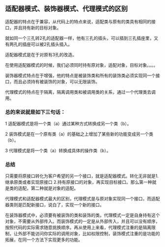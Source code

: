 ## 适配器模式、装饰器模式、代理模式的区别

适配器的特点在于兼容，从代码上的特点来说，适配类与原有的类具有相同的接口，并且持有新的目标对象。

就如同一个三孔转2孔的适配器一样，他有三孔的插头，可以插到三孔插座里，又有两孔的插座可以被2孔插头插入。

适配器模式是在于对原有3孔的改造。

在使用适配器模式的时候，我们必须同时持有原对象，适配对象，目标对象。。。。

装饰器模式特点在于增强，他的特点是被装饰类和所有的装饰类必须实现同一个接口，而且必须持有被装饰的对象，可以无限装饰。

代理模式的特点在于隔离，隔离调用类和被调用类的关系，通过一个代理类去调用。

### 总的来说就是如下三句话：

1 适配器模式是将一个类（a）通过某种方式转换成另一个类（b）。

2 装饰模式是在一个原有类（a）的基础之上增加了某些新的功能变成另一个类（b）。

3 代理模式是将一个类（a）转换成具体的操作类（b）。

### 总结

只需要将原接口转化为客户希望的另一个接口，就是适配器模式。转化无非就是1.继承原类或者实现原接口 2.持有原接口的对象，再实现目标接口。那么第一种就是类的适配，第二种就是对象的适配。

代理模式和适配器模式最大的区别，代理模式是与原对象实现同一个接口，而适配器类则是匹配新接口，说白了，实现一个新的接口。

在装饰器模式中，必须要有被装饰的类和装饰的类。代理模式一定是自身持有这个对象，不需要从外部传入。而装饰模式的一定是从外部传入，并且可以没有顺序，按照代码的实际需求随意挑换顺序。再从使用上来看，代理模式注重的是隔离限制，让外部不能访问你实际的调用对象，比如权限控制，装饰模式注重的是功能的拓展，在同一个方法下实现更多的功能。
